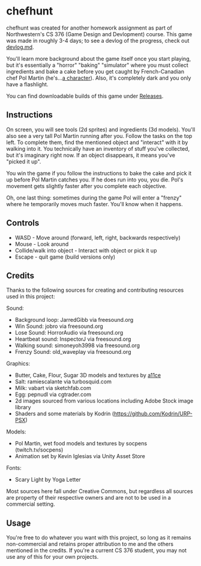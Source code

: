 # chefhunt
chefhunt was created for another homework assignment as part of Northwestern's CS 376 (Game Design and Devlopment) course. This game was made in roughly 3-4 days; to see a devlog of the progress, check out [devlog.md](https://github.com/jackburkhardt/chefhunt/blob/main/devlog.md).

You'll learn more background about the game itself once you start playing, but it's essentially a "horror" "baking" "simulator" where you must collect ingredients and bake a cake before you get caught by French-Canadian chef Pol Martin (he's...[a character](https://twitter.com/oakeymations/status/1319129464438140928)). Also, it's completely dark and you only have a flashlight.

You can find downloadable builds of this game under [Releases](https://github.com/jackburkhardt/chefhunt/releases).

## Instructions

On screen, you will see tools (2d sprites) and ingredients (3d models). You'll also see a very tall Pol Martin running after you. Follow the tasks on the top left. To complete them, find the mentioned object and "interact" with it by walking into it. You technically have an inventory of stuff you've collected, but it's imaginary right now. If an object disappears, it means you've "picked it up".

You win the game if you follow the instructions to bake the cake and pick it up before Pol Martin catches you. 
If he does run into you, you die. Pol's movement gets slightly faster after you complete each objective.

Oh, one last thing: sometimes during the game Pol will enter a "frenzy" where he temporarily moves much faster. You'll know when it happens.

## Controls
- WASD - Move around (forward, left, right, backwards respectively)
- Mouse - Look around
- Collide/walk into object - Interact with object or pick it up
- Escape - quit game (build versions only)

## Credits
Thanks to the following sources for creating and contributing resources used in this project:

Sound:
- Background loop: JarredGibb via freesound.org
- Win Sound: jobro via freesound.org
- Lose Sound: HorrorAudio via freesound.org
- Heartbeat sound: InspectorJ via freesound.org
- Walking sound: simoneyoh3998 via freesound.org
- Frenzy Sound: old_waveplay via freesound.org

Graphics:
- Butter, Cake, Flour, Sugar 3D models and textures by [a11ce](https://github.com/a11ce)
- Salt: ramiescalante via turbosquid.com
- Milk: vabart via sketchfab.com
- Egg: pepnudl via cgtrader.com
- 2d images sourced from various locations including Adobe Stock image library
- Shaders and some materials by Kodrin (https://github.com/Kodrin/URP-PSX)

Models:
- Pol Martin, wet food models and textures by socpens (twitch.tv/socpens)
- Animation set by Kevin Iglesias via Unity Asset Store

Fonts:
- Scary Light by Yoga Letter

Most sources here fall under Creative Commons, but regardless all sources are property of their 
respective owners and are not to be used in a commercial setting.

## Usage
You're free to do whatever you want with this project, so long as it remains non-commercial and retains proper attribution to me and the others mentioned in the credits. If you're a current CS 376 student, you may not use any of this for your own projects.
